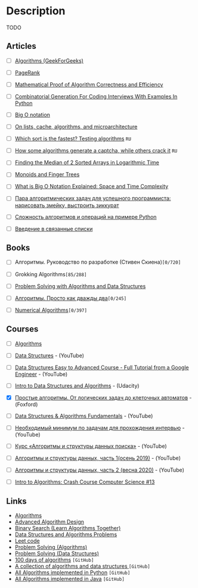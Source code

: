 # Description

TODO


## Articles

- [ ] [Algorithms (GeekForGeeks)](https://www.geeksforgeeks.org/fundamentals-of-algorithms/?ref=shm)
- [ ] [PageRank](https://en.wikipedia.org/wiki/PageRank)
- [ ] [Mathematical Proof of Algorithm Correctness and Efficiency](https://stackabuse.com/mathematical-proof-of-algorithm-correctness-and-efficiency/)
- [ ] [Combinatorial Generation For Coding Interviews With Examples In Python](https://sahandsaba.com/combinatorial-generation-for-coding-interviews-in-python.html)
- [ ] [Big O notation](https://en.wikipedia.org/wiki/Big_O_notation)
- [ ] [On lists, cache, algorithms, and microarchitecture](https://paweldziepak.dev/2019/05/02/on-lists-cache-algorithms-and-microarchitecture/)
- [ ] [Which sort is the fastest? Testing algorithms](https://proglib.io/p/sort) `RU`
- [ ] [How some algorithms generate a captcha, while others crack it](https://proglib.io/p/lomay-menya-polnostyu-kak-odni-algoritmy-generiruyut-kapchu-a-drugie-ee-vzlamyvayut-2020-03-05) `RU`
- [ ] [Finding the Median of 2 Sorted Arrays in Logarithmic Time](https://medium.com/@hazemu/finding-the-median-of-2-sorted-arrays-in-logarithmic-time-1d3f2ecbeb46)
- [ ] [Monoids and Finger Trees](https://apfelmus.nfshost.com/articles/monoid-fingertree.html)
- [ ] [What is Big O Notation Explained: Space and Time Complexity](https://www.freecodecamp.org/news/big-o-notation-why-it-matters-and-why-it-doesnt-1674cfa8a23c/)
- [ ] [Пара алгоритмических задач для успешного программиста: нарисовать змейку, выстроить зиккурат](https://proglib.io/p/para-algoritmicheskih-zadach-dlya-uspeshnogo-programmista-narisovat-zmeyku-vystroit-zikkurat-2020-04-19)
- [ ] [Сложность алгоритмов и операций на примере Python](https://proglib.io/p/slozhnost-algoritmov-i-operaciy-na-primere-python-2020-11-03)
- [ ] [Введение в связанные списки](https://tproger.ru/translations/introduction-to-linked-lists/)


## Books

- [ ] Алгоритмы. Руководство по разработке (Стивен Скиена)`[0/720]`
- [ ] Grokking Algorithms`[85/288]`
- [ ] [Problem Solving with Algorithms and Data Structures](https://aliev.github.io/runestone)
- [ ] [Алгоритмы. Просто как дважды два](https://1lib.eu/book/2881801/bdf9dc?regionChanged=&redirect=537745)`[0/245]`
- [ ] [Numerical Algorithms](http://people.csail.mit.edu/jsolomon/share/book/numerical_book.pdf)`[0/397]`


## Courses

- [ ] [Algorithms](https://www.coursera.org/specializations/algorithms)
- [ ] [Data Structures](https://www.youtube.com/playlist?list=PL2_aWCzGMAwI3W_JlcBbtYTwiQSsOTa6P) - (YouTube)
- [ ] [Data Structures Easy to Advanced Course - Full Tutorial from a Google Engineer](https://www.youtube.com/watch?v=RBSGKlAvoiM) - (YouTube)
- [ ] [Intro to Data Structures and Algorithms](https://www.udacity.com/course/data-structures-and-algorithms-in-python--ud513) - (Udacity)
- [x] [Простые алгоритмы. От логических задач до клеточных автоматов](https://foxford.ru/courses/2491/landing) - (Foxford)
- [ ] [Data Structures & Algorithms Fundamentals](https://youtube.com/playlist?list=PLxQ8cCJ6LyOZHhAjIYrEFWcfYdyJl5VYf) - (YouTube)
- [ ] [Необходимый минимум по задачам для прохождения интервью](https://youtube.com/playlist?list=PLxo8h22u0O-gKD5rTtDOuqUb7jku_et8b) - (YouTube)
- [ ] [Курс «Алгоритмы и структуры данных поиска»](https://youtube.com/playlist?list=PLJOzdkh8T5koEPv-R5W0ovmL_T2BjB1HX) - (YouTube)
- [ ] [Алгоритмы и структуры данных, часть 1(осень 2019)](https://youtube.com/playlist?list=PLlb7e2G7aSpTZN_zRrbpVJUvB-pTuM_VL) - (YouTube)
- [ ] [Алгоритмы и структуры данных, часть 2 (весна 2020)](https://youtube.com/playlist?list=PLlb7e2G7aSpRMDLGXOYutKAsDc6rrIrbl) - (YouTube)
- [ ] [Intro to Algorithms: Crash Course Computer Science #13](https://youtu.be/rL8X2mlNHPM)


## Links

- [Algorithms](http://e-maxx.ru/algo/)
- [Advanced Algorithm Design](https://www.cs.princeton.edu/courses/archive/fall13/cos521/)
- [Binary Search (Learn Algorithms Together)](https://binarysearch.com/)
- [Data Structures and Algorithms Problems](https://www.techiedelight.com/data-structures-and-algorithms-problems/)
- [Leet code](https://leetcode.com/)
- [Problem Solving (Algorithms)](https://www.hackerrank.com/domains/algorithms)
- [Problem Solving (Data Structures)](https://www.hackerrank.com/domains/data-structures)
- [100 days of algorithms](https://github.com/coells/100days) `[GitHub]`
- [A collection of algorithms and data structures ](https://github.com/williamfiset/Algorithms) `[GitHub]`
- [All Algorithms implemented in Python](https://github.com/TheAlgorithms/Python) `[GitHub]`
- [All Algorithms implemented in Java](https://github.com/TheAlgorithms/Java) `[GitHub]`

